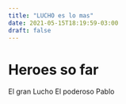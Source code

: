 ```yaml
---
title: "LUCHO es lo mas"
date: 2021-05-15T18:19:59-03:00
draft: false
---
```


# Heroes so far

El gran Lucho
El poderoso Pablo

